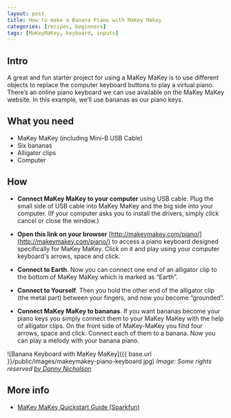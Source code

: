 ```yaml
---
layout: post
title: How to make a Banana Piano with MaKey Makey
categories: [recipes, beginners]
tags: [MaKeyMaKey, keyboard, inputs]
---
```


## Intro

A great and fun starter project for using a MaKey MaKey is to use different objects to replace the computer keyboard buttons to play a virtual piano. There’s an online piano keyboard we can use available on the MaKey MaKey website. In this example, we’ll use bananas as our piano keys.

## What you need

- MaKey MaKey (including Mini-B USB Cable)
- Six bananas
- Alligator clips
- Computer

## How

- **Connect MaKey MaKey to your computer** using USB cable. Plug the small side of USB cable into MaKey MaKey and the big side into your computer. (If your computer asks you to install the drivers, simply click cancel or close the window.)

- **Open this link on your browser** [http://makeymakey.com/piano/](http://makeymakey.com/piano/) to access a piano keyboard designed specifically for MaKey MaKey. Click on it and play using your computer keyboard's arrows, space and click.

- **Connect to Earth**. Now you can connect one end of an alligator clip to the bottom of MaKey MaKey which is marked as “Earth”.

- **Connect to Yourself**. Then you hold the other end of the alligator clip (the metal part) between your fingers, and now you become “grounded”.

- **Connect MaKey MaKey to bananas**. If you want bananas become your piano keys you simply connect them to your MaKey MaKey with the help of alligator clips. On the front side of MaKey-MaKey you find four arrows, space and click. Connect each of them to a banana. Now you can play a melody with your banana piano.

![Banana Keyboard with MaKey MaKey]({{ base.url }}/public/images/makeymakey-piano-keyboard.jpg)
*Image: Some rights reserved [by Danny Nicholson](https://www.flickr.com/photos/dannynic/12463619843)*

## More info
 - [MaKey MaKey Quickstart Guide (Sparkfun)](https://learn.sparkfun.com/tutorials/makey-makey-quickstart-guide)
